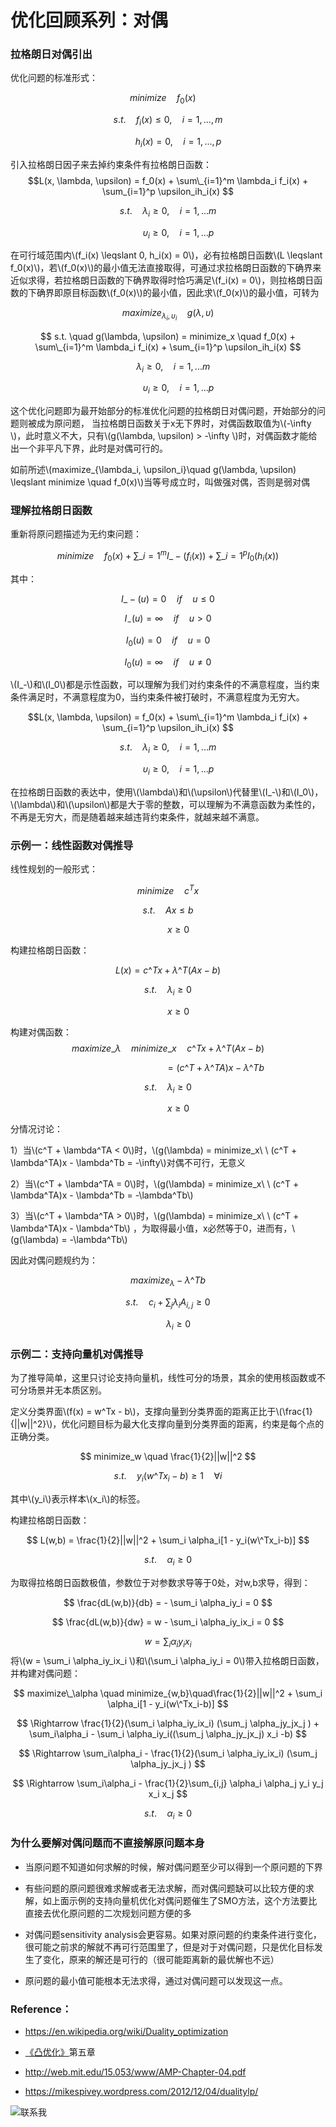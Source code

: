 
# 优化回顾系列：对偶

### 拉格朗日对偶引出

优化问题的标准形式：

$$    minimize \quad f_0(x) \quad $$
    
$$    s.t. \quad f_i(x) \leqslant  0, \quad i=1,...,m $$
    
$$    \quad \quad h_i(x) = 0, \quad i=1,...,p $$


引入拉格朗日因子来去掉约束条件有拉格朗日函数：
$$L(x, \lambda, \upsilon) = f_0(x) + \sum\_{i=1}^m \lambda_i f_i(x) + \sum_{i=1}^p \upsilon_ih_i(x) $$

$$ s.t. \quad \lambda_i \geqslant  0, \quad i=1,...m $$

$$\quad \quad \upsilon_i \geqslant  0, \quad i=1,...p$$


在可行域范围内\\(f_i(x) \leqslant  0,  h_i(x) = 0\\)，必有拉格朗日函数\\(L \leqslant f_0(x)\\)，若\\(f_0(x)\\)的最小值无法直接取得，可通过求拉格朗日函数的下确界来近似求得，若拉格朗日函数的下确界取得时恰巧满足\\(f_i(x) = 0\\)，则拉格朗日函数的下确界即原目标函数\\(f_0(x)\\)的最小值，因此求\\(f_0(x)\\)的最小值，可转为

$$ maximize_{\lambda_i, \upsilon_i}\quad  g(\lambda, \upsilon) $$


$$ s.t. \quad g(\lambda, \upsilon) = minimize_x \quad f_0(x) + \sum\_{i=1}^m \lambda_i f_i(x) + \sum_{i=1}^p \upsilon_ih_i(x) $$

$$\quad \lambda_i \geqslant  0, \quad i=1,...m $$

$$\quad \quad \upsilon_i \geqslant  0, \quad i=1,...p$$


这个优化问题即为最开始部分的标准优化问题的拉格朗日对偶问题，开始部分的问题则被成为原问题，
当拉格朗日函数关于x无下界时，对偶函数取值为\\(-\infty \\)，此时意义不大，只有\\(g(\lambda, \upsilon) > -\infty \\)时，对偶函数才能给出一个非平凡下界，此时是对偶可行的。


如前所述\\(maximize_{\lambda_i, \upsilon_i}\quad  g(\lambda, \upsilon) \leqslant minimize \quad f_0(x)\\)当等号成立时，叫做强对偶，否则是弱对偶



### 理解拉格朗日函数

重新将原问题描述为无约束问题：

$$minimize \quad  f_0(x) + \sum\_{i=1}^m I\_{-} (f_i(x)) + \sum\_{i=1}^p I_0(h_i(x))$$

其中：

$$I\_-(u) = 0\quad if \quad u\leqslant 0$$

$$I_-(u) = \infty\quad if \quad u > 0$$


$$I_0(u) = 0\quad if \quad u = 0$$

$$I_0(u) = \infty\quad if \quad u \neq 0$$


\\(I_-\\)和\\(I_0\\)都是示性函数，可以理解为我们对约束条件的不满意程度，当约束条件满足时，不满意程度为0，当约束条件被打破时，不满意程度为无穷大。

$$L(x, \lambda, \upsilon) = f_0(x) + \sum\_{i=1}^m \lambda_i f_i(x) + \sum_{i=1}^p \upsilon_ih_i(x)  $$

$$s.t. \quad \lambda_i \geqslant  0, \quad i=1,...m $$

$$\quad \quad \upsilon_i \geqslant  0, \quad i=1,...p$$


在拉格朗日函数的表达中，使用\\(\lambda\\)和\\(\upsilon\\)代替里\\(I_-\\)和\\(I_0\\)，\\(\lambda\\)和\\(\upsilon\\)都是大于零的整数，可以理解为不满意函数为柔性的，不再是无穷大，而是随着越来越违背约束条件，就越来越不满意。

### 示例一：线性函数对偶推导

线性规划的一般形式：

$$ minimize \quad c^{T}x $$

$$s.t.\quad Ax \leqslant b $$

$$\quad \quad x \geqslant 0$$


构建拉格朗日函数：

$$ L(x) = c\^Tx + \lambda\^T(Ax - b)$$ 

$$ s.t. \quad \lambda_i \geqslant 0 $$ 

$$ \quad \quad x \geqslant 0$$ 


构建对偶函数：
 $$ maximize\_\lambda \quad  minimize\_x\quad  c\^Tx + \lambda\^T(Ax - b)  $$ 

 $$ \quad \quad \quad\quad\quad\quad\quad\quad \quad =(c\^T + \lambda\^TA)x - \lambda\^Tb  $$ 

 $$ s.t. \quad \lambda_i \geqslant 0 $$ 

 $$ \quad \quad x \geqslant 0 $$ 



分情况讨论：

1）当\\(c\^T + \lambda\^TA < 0\\)时，\\(g(\lambda) = minimize_x\ \ (c\^T + \lambda\^TA)x - \lambda\^Tb = -\infty\\)对偶不可行，无意义

2）当\\(c\^T + \lambda\^TA = 0\\)时，\\(g(\lambda) = minimize_x\ \ (c\^T + \lambda\^TA)x - \lambda\^Tb = -\lambda\^Tb\\) 

3）当\\(c\^T + \lambda\^TA > 0\\)时，\\(g(\lambda) = minimize_x\ \ (c\^T + \lambda\^TA)x - \lambda\^Tb\\) ，为取得最小值，x必然等于0，进而有，\\(g(\lambda) = -\lambda\^Tb\\) 

因此对偶问题规约为：

 $$ maximize_\lambda -\lambda\^Tb  $$ 

 $$ s.t. \quad c_i + \sum_j \lambda_iA_{i,j} \geqslant 0  $$ 

 $$ \quad \quad \lambda_i \geqslant 0  $$ 


### 示例二：支持向量机对偶推导

为了推导简单，这里只讨论支持向量机，线性可分的场景，其余的使用核函数或不可分场景并无本质区别。

定义分类界面\\(f(x) = w\^Tx - b\\)，支撑向量到分类界面的距离正比于\\(\frac{1}{||w||^2}\\)，优化问题目标为最大化支撑向量到分类界面的距离，约束是每个点的正确分类。

 $$ minimize_w \quad \frac{1}{2}||w||^2  $$ 

 $$ s.t. \quad y_i(w\^Tx_i-b) \geqslant 1 \quad \forall i $$ 

其中\\(y_i\\)表示样本\\(x_i\\)的标签。

构建拉格朗日函数：

 $$ L(w,b) = \frac{1}{2}||w||^2 + \sum_i \alpha_i[1 - y_i(w\^Tx_i-b)]  $$ 

 $$ s.t.\quad \alpha_i \geqslant 0 $$ 


为取得拉格朗日函数极值，参数位于对参数求导等于0处，对w,b求导，得到：

 $$ \frac{dL(w,b)}{db} = - \sum_i \alpha_iy_i = 0  $$ 

 $$ \frac{dL(w,b)}{dw} = w - \sum_i \alpha_iy_ix_i = 0  $$ 

 $$ w = \sum_i \alpha_iy_ix_i  $$ 
将\\(w = \sum_i \alpha_iy_ix_i \\)和\\(\sum_i \alpha_iy_i = 0\\)带入拉格朗日函数，并构建对偶问题：

 $$ maximize\_\alpha \quad minimize_{w,b}\quad\frac{1}{2}||w||^2 + \sum_i \alpha_i[1 - y_i(w\^Tx_i-b)]  $$ 

 $$ \Rightarrow  \frac{1}{2}(\sum_i \alpha_iy_ix_i) (\sum_j \alpha_jy_jx_j ) + \sum_i\alpha_i - \sum_i \alpha_iy_i((\sum_j \alpha_jy_jx_j) x_i -b)  $$ 

 $$ \Rightarrow   \sum_i\alpha_i - \frac{1}{2}(\sum_i \alpha_iy_ix_i) (\sum_j \alpha_jy_jx_j ) $$ 

 $$ \Rightarrow   \sum_i\alpha_i - \frac{1}{2}\sum_{i,j} \alpha_i \alpha_j y_i y_j x_i x_j $$ 

 $$ s.t.\quad \alpha_i \geqslant 0 $$ 


### 为什么要解对偶问题而不直接解原问题本身

+ 当原问题不知道如何求解的时候，解对偶问题至少可以得到一个原问题的下界

+ 有些问题的原问题很难求解或者无法求解，而对偶问题缺可以比较方便的求解，如上面示例的支持向量机优化对偶问题催生了SMO方法，这个方法要比直接去优化原问题的二次规划问题方便的多

+ 对偶问题sensitivity analysis会更容易。如果对原问题的约束条件进行变化，很可能之前求的解就不再可行范围里了，但是对于对偶问题，只是优化目标发生了变化，原来的解还是可行的（很可能距离新的最优解也不远）

+ 原问题的最小值可能根本无法求得，通过对偶问题可以发现这一点。


### Reference：

+ https://en.wikipedia.org/wiki/Duality_optimization

+ [《凸优化》](https://book.douban.com/subject/21249088/)第五章

+ http://web.mit.edu/15.053/www/AMP-Chapter-04.pdf

+ https://mikespivey.wordpress.com/2012/12/04/dualitylp/

![联系我](http://www.luolei.site/source/images/email.png)
